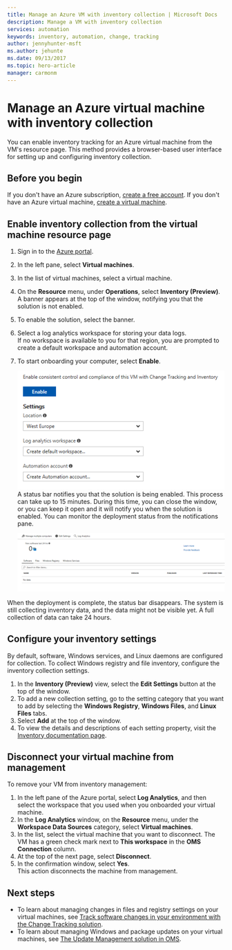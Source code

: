 ```yaml
---
title: Manage an Azure VM with inventory collection | Microsoft Docs 
description: Manage a VM with inventory collection
services: automation 
keywords: inventory, automation, change, tracking
author: jennyhunter-msft
ms.author: jehunte
ms.date: 09/13/2017
ms.topic: hero-article
manager: carmonm
---
```


# Manage an Azure virtual machine with inventory collection

You can enable inventory tracking for an Azure virtual machine from the VM's resource page. This method provides a browser-based user interface for setting up and configuring inventory collection.

## Before you begin
If you don't have an Azure subscription, [create a free account](https://azure.microsoft.com/free/).
If you don't have an Azure virtual machine, [create a virtual machine](https://docs.microsoft.com/en-us/azure/virtual-machines/windows/quick-create-portal).

## Enable inventory collection from the virtual machine resource page

1. Sign in to the [Azure portal](https://portal.azure.com/).
2. In the left pane, select **Virtual machines**.
3. In the list of virtual machines, select a virtual machine.
4. On the **Resource** menu, under **Operations**, select **Inventory (Preview)**.  
    A banner appears at the top of the window, notifying you that the solution is not enabled. 
5. To enable the solution, select the banner.
6. Select a log analytics workspace for storing your data logs.  
    If no workspace is available to you for that region, you are prompted to create a default workspace and automation account. 
7. To start onboarding your computer, select **Enable**.

   ![View onboarding options](./media/automation-vm-inventory/inventory-onboarding-options.png)  
    A status bar notifies you that the solution is being enabled. This process can take up to 15 minutes. During this time, you can close the window, or you can keep it open and it will notify you when the solution is enabled. You can monitor the deployment status from the notifications pane.

   ![View the inventory solution immediately after onboarding](./media/automation-vm-inventory/inventory-onboarded.png)

When the deployment is complete, the status bar disappears. The system is still collecting inventory data, and the data might not be visible yet. A full collection of data can take 24 hours.

## Configure your inventory settings

By default, software, Windows services, and Linux daemons are configured for collection. To collect Windows registry and file inventory, configure the inventory collection settings.

1. In the **Inventory (Preview)** view, select the **Edit Settings** button at the top of the window.
2. To add a new collection setting, go to the setting category that you want to add by selecting the **Windows Registry**, **Windows Files**, and **Linux Files** tabs. 
3. Select **Add** at the top of the window.
4. To view the details and descriptions of each setting property, visit the [Inventory documentation page](https://aka.ms/configinventorydocs).

## Disconnect your virtual machine from management

To remove your VM from inventory management:

1. In the left pane of the Azure portal, select **Log Analytics**, and then select the workspace that you used when you onboarded your virtual machine.
2. In the **Log Analytics** window, on the **Resource** menu, under the **Workspace Data Sources** category, select **Virtual machines**. 
3. In the list, select the virtual machine that you want to disconnect. The VM has a green check mark next to **This workspace** in the **OMS Connection** column. 
4. At the top of the next page, select **Disconnect**.
5. In the confirmation window, select **Yes**.  
    This action disconnects the machine from management.

## Next steps

* To learn about managing changes in files and registry settings on your virtual machines, see [Track software changes in your environment with the Change Tracking solution](../log-analytics/log-analytics-change-tracking.md).
* To learn about managing Windows and package updates on your virtual machines, see [The Update Management solution in OMS](../operations-management-suite/oms-solution-update-management.md).
